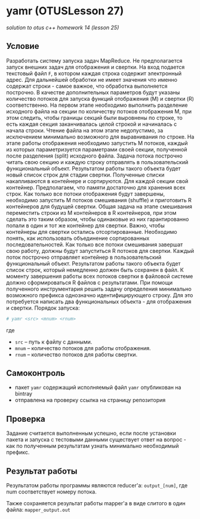 # yamr (OTUSLesson 27)
_solution to otus c++ homework 14 (lesson 25)_

## Условие

Разработать систему запуска задач MapReduce. Не предполагается запуск внешних задач для отображения и свертки.
На вход подается текстовый файл `F`, в котором каждая строка содержит электронный адрес. Для дальнейшей обработки не имеет значения что именно содержат строки - самое важное, что обработка выполняется построчно.
В качестве дополнительных параметров будут указаны количество потоков для запуска функций отображения (M) и свертки (R) соответственно.
На первом этапе необходимо выполнить разделение исходного файла на секции по количеству потоков отображения M, при этом следить, чтобы границы секций были выровнены по строке, то есть каждая секция заканчивалась целой строкой и начиналась с начала строки. Чтение файла на этом этапе недопустимо, за
исключением минимально возможного для выравнивания по строке.
На этапе работы отображения необходимо запустить M потоков, каждый из которых параметризуется параметрами своей секции, полученной после разделения (split) исходного файла.
Задача потока построчно читать свою секцию и каждую строку отправлять в пользовательский функциональный объект. Результатом работы такого объекта будет новый список строк для стадии свертки. Полученные списки накапливаются в контейнере и сортируются. Для каждой секции свой контейнер. Предполагаем, что
памяти достаточно для хранения всех строк.
Как только все потоки отображения будут завершены, необходимо запустить M потоков смешивания (shuffle) и приготовить R контейнеров для будущей свертки. Общая задача на этапе смешивания переместить строки из M контейнеров в R контейнеров, при этом сделать это таким образом, чтобы одинаковые из них гарантированно попали в один и тот же контейнер для свертки. Важно, чтобы контейнеры для свертки остались отсортированные. Необходимо понять, как использовать объединение сортированных последовательностей.
Как только все потоки смешивания завершат свою работу, должны будут запуститься R потоков для свертки. Каждый поток построчно отправляет контейнер в пользовательский функциональный объект. Результатом работы такого объекта будет список строк, который немедленно должен быть сохранен в файл. К моменту завершения работы всех потоков свертки в файловой системе должно сформироваться R файлов с результатами. 
При помощи полученного инструментария решить задачу определения минимально возможного префикса однозначно идентифицирующего строку. Для это потребуется написать два функциональных объекта - для отображения и свертки.
Порядок запуска:

```sh
# yamr <src> <mnum> <rnum>
```
где
- `src` – путь к файлу с данными.
- `mnum` – количество потоков для работы отображения.
- `rnum` – количество потоков для работы свертки.

## Самоконтроль
- пакет `yamr` содержащий исполняемый файл `yamr` опубликован на bintray
- отправлена на проверку ссылка на страницу репозитория

## Проверка
Задание считается выполненным успешно, если после установки пакета и запуска с тестовыми данными существует ответ на вопрос - как по полученным результатам узнать минимально необходимый префикс.



## Результат работы

Результатом работы программы являются reducer'a: `output_[num]`, где num соответствует номеру потока.

Также сохраняется результат работы mapper'а в виде слитого в один файла: `mapper_output.out`

